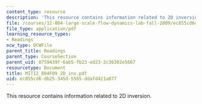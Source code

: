 ```yaml
---
content_type: resource
description: 'This resource contains information related to 2D inversion. '
file: /courses/12-804-large-scale-flow-dynamics-lab-fall-2009/ec855cd6db25345d5565ddafd421a077_MIT12_804F09_2D_inv.pdf
file_type: application/pdf
learning_resource_types:
- Readings
ocw_type: OCWFile
parent_title: Readings
parent_type: CourseSection
parent_uid: 0759439f-6ab5-fb23-ed23-2c36302e5667
resourcetype: Document
title: MIT12_804F09_2D_inv.pdf
uid: ec855cd6-db25-345d-5565-ddafd421a077
---
```

This resource contains information related to 2D inversion. 


